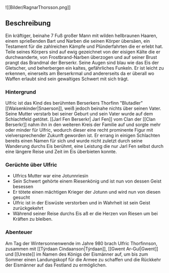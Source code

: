 ![[Bilder/RagnarThorsson.png]]

## Beschreibung
Ein kräftiger, beinahe 7 Fuß großer Mann mit wilden hellbraunen Haaren, einem sprießenden Bart und Narben die seinen Körper übersäen, ein Testament für die zahlreichen Kämpfe und Plünderfahrten die er erlebt hat. Teile seines Körpers sind auf ewig gezeichnet von der eisigen Kälte die er durchwanderte, von Frostbrand-Narben überzogen und auf seiner Brust prangt das Brandmal der Berserkr. Seine Augen sind blau wie das Eis der Gletscher, und beherbergen ein kaltes, gefährliches Funkeln. Er ist leicht zu erkennen, einerseits am Berserkrmal und andererseits da er überall wo Waffen erlaubt sind sein gewaltiges Schwert mit sich trägt.

### Hintergrund
Ulfric ist das Kind des berühmten Berserkers Thorfinn "Blutadler" [[Waisenkinder|Snaerson]], weiß jedoch beinahe nichts über seinen Vater. Seine Mutter verstarb bei seiner Geburt und sein Vater wurde auf dem Schlachtfeld getötet. [[Jarl Fen Berserkr| Jarl Fen]] vom Clan der [[Clan Berserkr]] nahm ihn in den weiteren Kreis der Familie auf und sorgte mehr oder minder für Ulfric, wodurch dieser eine recht prominente Figur mit vielversprechender Zukunft geworden ist. Er errang in einigen Schlachten bereits einen Namen für sich und wurde nicht zuletzt durch seine Wanderung durchs Eis berühmt, eine Leistung die nur Jarl Fen selbst durch eine längere Reise und Zeit im Eis überbieten konnte.


### Gerüchte über Ulfric
- Ulfrics Mutter war eine Jotunnriesin
- Sein Schwert gehörte einem Riesenkönig und ist nun von dessen Geist besessen
- Er tötete einen mächtigen Krieger der Jotunn und wird nun von diesen gesucht
- Ulfric ist in der Eiswüste verstorben und in Wahrheit ist sein Geist zurückgekehrt
- Während seiner Reise durchs Eis aß er die Herzen von Riesen um bei Kräften zu bleiben.

### Abenteuer
Am Tag der Wintersonnenwende im Jahre 980 brach Ulfric Thorfinnson, zusammen mit [[Týrdaan Cindaanson|Týrdaan]], [[Gwent Ar-Gul|Gwent]] und [[Ureste]] im Namen des Königs der Eismänner auf, um bis zum Sommer einen Landungskopf für die Armee zu schaffen und die Rückkehr der Eismänner auf das Festland zu ermöglichen.